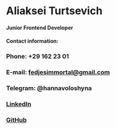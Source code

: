 # Aliaksei Turtsevich # 

#### Junior Frontend Developer ####

#### Contact information: ####

### Phone: +29 162 23 01 ###
### E-mail: fedjesimmortal@gmail.com ###
### Telegram: @hannavoloshyna ###
### [LinkedIn](https://www.linkedin.com/in/%D0%B0%D0%BB%D0%B5%D0%BA%D1%81%D0%B5%D0%B9-%D1%82%D1%83%D1%80%D1%86%D0%B5%D0%B2%D0%B8%D1%87-97a069226/) ###
### [GitHub](https://github.com/fedjes) ###